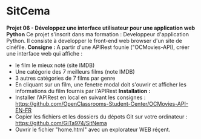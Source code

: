 # 
# SitCema

**Projet 06 - Développez une interface utilisateur pour une application web Python**
Ce projet s'inscrit dans ma formation : Developpeur d'application Python.
Il consiste à developper le front-end web browser d'un site de cinéfile.
**Consigne :**
A partir d'une APIRest founie ("OCMovies-API), créer une interface web qui affiche :
 - le film le mieux noté (site IMDB)
 - Une catégorie des 7 meilleurs films (note IMDB)
 - 3 autres catégories de 7 films par genre
 - En cliquant sur un film, une fenetre modal doit s'ouvrir et afficher les informations du film fournis par l'APIRest
**Installation :**
 - Installer l'APIRest en local en suivant les consignes : https://github.com/OpenClassrooms-Student-Center/OCMovies-API-EN-FR
 - Copier les fichiers et les dossiers du dépots Git sur votre ordinateur : https://github.com/GiTa974/SitNema
 - Ouvrir le fichier "home.html" avec un explorateur WEB réçent.